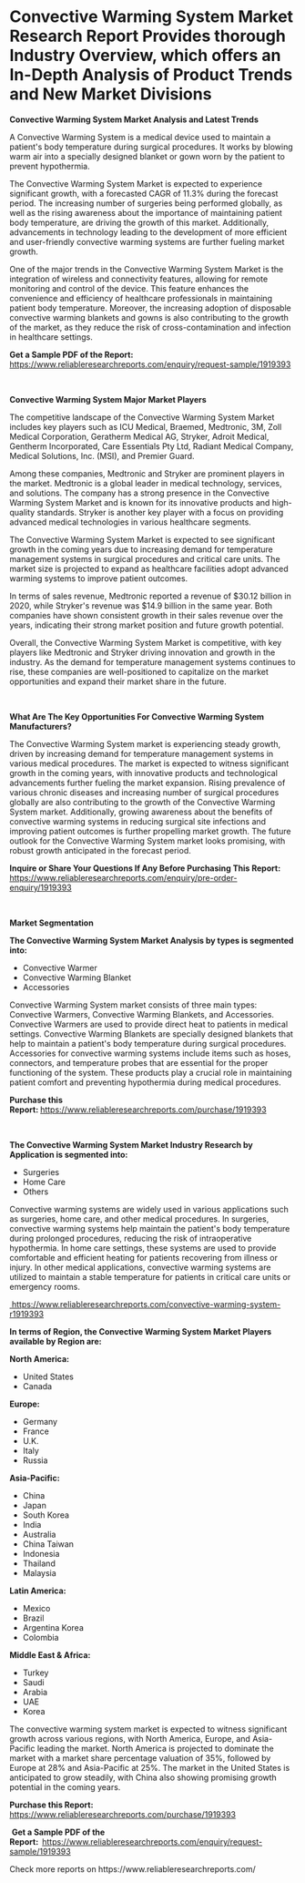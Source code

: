 <p><h1>Convective Warming System Market Research Report Provides thorough Industry Overview, which offers an In-Depth Analysis of Product Trends and New Market Divisions</h1></p><p><strong>Convective Warming System Market Analysis and Latest Trends</strong></p>
<p><p>A Convective Warming System is a medical device used to maintain a patient's body temperature during surgical procedures. It works by blowing warm air into a specially designed blanket or gown worn by the patient to prevent hypothermia.</p><p>The Convective Warming System Market is expected to experience significant growth, with a forecasted CAGR of 11.3% during the forecast period. The increasing number of surgeries being performed globally, as well as the rising awareness about the importance of maintaining patient body temperature, are driving the growth of this market. Additionally, advancements in technology leading to the development of more efficient and user-friendly convective warming systems are further fueling market growth.</p><p>One of the major trends in the Convective Warming System Market is the integration of wireless and connectivity features, allowing for remote monitoring and control of the device. This feature enhances the convenience and efficiency of healthcare professionals in maintaining patient body temperature. Moreover, the increasing adoption of disposable convective warming blankets and gowns is also contributing to the growth of the market, as they reduce the risk of cross-contamination and infection in healthcare settings.</p></p>
<p><strong>Get a Sample PDF of the Report:&nbsp;</strong> <a href="https://www.reliableresearchreports.com/enquiry/request-sample/1919393">https://www.reliableresearchreports.com/enquiry/request-sample/1919393</a></p>
<p>&nbsp;</p>
<p><strong>Convective Warming System Major Market Players</strong></p>
<p><p>The competitive landscape of the Convective Warming System Market includes key players such as ICU Medical, Braemed, Medtronic, 3M, Zoll Medical Corporation, Geratherm Medical AG, Stryker, Adroit Medical, Gentherm Incorporated, Care Essentials Pty Ltd, Radiant Medical Company, Medical Solutions, Inc. (MSI), and Premier Guard.</p><p>Among these companies, Medtronic and Stryker are prominent players in the market. Medtronic is a global leader in medical technology, services, and solutions. The company has a strong presence in the Convective Warming System Market and is known for its innovative products and high-quality standards. Stryker is another key player with a focus on providing advanced medical technologies in various healthcare segments.</p><p>The Convective Warming System Market is expected to see significant growth in the coming years due to increasing demand for temperature management systems in surgical procedures and critical care units. The market size is projected to expand as healthcare facilities adopt advanced warming systems to improve patient outcomes.</p><p>In terms of sales revenue, Medtronic reported a revenue of $30.12 billion in 2020, while Stryker's revenue was $14.9 billion in the same year. Both companies have shown consistent growth in their sales revenue over the years, indicating their strong market position and future growth potential.</p><p>Overall, the Convective Warming System Market is competitive, with key players like Medtronic and Stryker driving innovation and growth in the industry. As the demand for temperature management systems continues to rise, these companies are well-positioned to capitalize on the market opportunities and expand their market share in the future.</p></p>
<p>&nbsp;</p>
<p><strong>What Are The Key Opportunities For Convective Warming System Manufacturers?</strong></p>
<p><p>The Convective Warming System market is experiencing steady growth, driven by increasing demand for temperature management systems in various medical procedures. The market is expected to witness significant growth in the coming years, with innovative products and technological advancements further fueling the market expansion. Rising prevalence of various chronic diseases and increasing number of surgical procedures globally are also contributing to the growth of the Convective Warming System market. Additionally, growing awareness about the benefits of convective warming systems in reducing surgical site infections and improving patient outcomes is further propelling market growth. The future outlook for the Convective Warming System market looks promising, with robust growth anticipated in the forecast period.</p></p>
<p><strong>Inquire or Share Your Questions If Any Before Purchasing This Report:</strong> <a href="https://www.reliableresearchreports.com/enquiry/pre-order-enquiry/1919393">https://www.reliableresearchreports.com/enquiry/pre-order-enquiry/1919393</a></p>
<p>&nbsp;</p>
<p><strong>Market Segmentation</strong></p>
<p><strong>The Convective Warming System Market Analysis by types is segmented into:</strong></p>
<p><ul><li>Convective Warmer</li><li>Convective Warming Blanket</li><li>Accessories</li></ul></p>
<p><p>Convective Warming System market consists of three main types: Convective Warmers, Convective Warming Blankets, and Accessories. Convective Warmers are used to provide direct heat to patients in medical settings. Convective Warming Blankets are specially designed blankets that help to maintain a patient's body temperature during surgical procedures. Accessories for convective warming systems include items such as hoses, connectors, and temperature probes that are essential for the proper functioning of the system. These products play a crucial role in maintaining patient comfort and preventing hypothermia during medical procedures.</p></p>
<p><strong>Purchase this Report:&nbsp;</strong><a href="https://www.reliableresearchreports.com/purchase/1919393">https://www.reliableresearchreports.com/purchase/1919393</a></p>
<p>&nbsp;</p>
<p><strong>The Convective Warming System Market Industry Research by Application is segmented into:</strong></p>
<p><ul><li>Surgeries</li><li>Home Care</li><li>Others</li></ul></p>
<p><p>Convective warming systems are widely used in various applications such as surgeries, home care, and other medical procedures. In surgeries, convective warming systems help maintain the patient's body temperature during prolonged procedures, reducing the risk of intraoperative hypothermia. In home care settings, these systems are used to provide comfortable and efficient heating for patients recovering from illness or injury. In other medical applications, convective warming systems are utilized to maintain a stable temperature for patients in critical care units or emergency rooms.</p></p>
<p><a href="https://www.reliableresearchreports.com/convective-warming-system-r1919393">&nbsp;https://www.reliableresearchreports.com/convective-warming-system-r1919393</a></p>
<p><strong>In terms of Region, the Convective Warming System Market Players available by Region are:</strong></p>
<p>
    <p> <strong> North America: </strong>
        <ul>
            <li>United States</li>
            <li>Canada</li>
        </ul>
        </p> 
    <p> <strong> Europe: </strong>
        <ul>
            <li>Germany</li>
            <li>France</li>
            <li>U.K.</li>
            <li>Italy</li>
            <li>Russia</li>
        </ul>
        </p> 
    <p> <strong> Asia-Pacific: </strong>
        <ul>
            <li>China</li>
            <li>Japan</li>
            <li>South Korea</li>
            <li>India</li>
            <li>Australia</li>
            <li>China Taiwan</li>
            <li>Indonesia</li>
            <li>Thailand</li>
            <li>Malaysia</li>
        </ul>
        </p> 
    <p> <strong> Latin America: </strong>
        <ul>
            <li>Mexico</li>
            <li>Brazil</li>
            <li>Argentina Korea</li>
            <li>Colombia</li>
        </ul>
        </p> 
    <p> <strong> Middle East & Africa: </strong>
        <ul>
            <li>Turkey</li>
            <li>Saudi</li>
            <li>Arabia</li>
            <li>UAE</li>
            <li>Korea</li>
        </ul>
    </p>
    </p>
<p><p>The convective warming system market is expected to witness significant growth across various regions, with North America, Europe, and Asia-Pacific leading the market. North America is projected to dominate the market with a market share percentage valuation of 35%, followed by Europe at 28% and Asia-Pacific at 25%. The market in the United States is anticipated to grow steadily, with China also showing promising growth potential in the coming years.</p></p>
<p><strong>Purchase this Report: </strong><a href="https://www.reliableresearchreports.com/purchase/1919393">https://www.reliableresearchreports.com/purchase/1919393</a></p>
<p>&nbsp;<strong>Get a Sample PDF of the Report:&nbsp;&nbsp;</strong><a href="https://www.reliableresearchreports.com/enquiry/request-sample/1919393">https://www.reliableresearchreports.com/enquiry/request-sample/1919393</a></p>
<p><strong></strong></p>
<p>Check more reports on https://www.reliableresearchreports.com/</p>